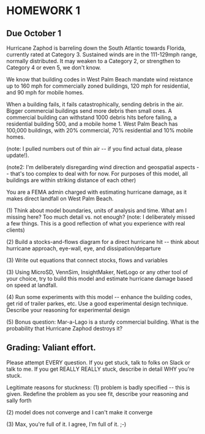 # HOMEWORK 1

## Due October 1

Hurricane Zaphod is barreling down the South Atlantic towards Florida, currently rated at Category 3. Sustained winds are in the 111-129mph range, normally distributed. It may weaken to a Category 2, or strengthen to Category 4 or even 5, we don't know. 

We know that building codes in West Palm Beach mandate wind reistance up to 160 mph for commercially zoned buildings, 120 mph for residential, and 90 mph for mobile homes. 

When a building fails, it fails catastrophically, sending debris in the air. Bigger commercial buildings send more debris then small ones. A commercial building can withstand 1000 debris hits before failing, a residential building 500, and a mobile home 1. West Palm Beach has 100,000 buildings, with 20% commercial, 70% residential and 10% mobile homes. 

(note: I pulled numbers out of thin air -- if you find actual data, please update!). 

(note2: I'm deliberately disregarding wind direction and geospatial aspects -- that's too complex to deal with for now. For purposes of this model, all buildings are within striking distance of each other)

You are a FEMA admin charged with estimating hurricane damage, as it makes direct landfall on West Palm Beach. 

(1) Think about model boundaries, units of analysis and time. What am I missing here? Too much detail vs. not enough? 
(note: I deliberately missed a few things. This is a good reflection of what you experience with real clients)

(2) Build a stocks-and-flows diagram for a direct hurricane hit -- think about hurricane approach, eye-wall, eye, and dissipation/departure

(3) Write out equations that connect stocks, flows and variables

(3) Using MicroSD, VennSim, InsightMaker, NetLogo or any other tool of your choice, try to build this model and estimate hurricane damage based on speed at landfall. 

(4) Run some experiments with this model -- enhance the building codes, get rid of trailer parkes, etc. Use a good experimental design technique. Describe your reasoning for experimental design

(5) Bonus question: Mar-a-Lago is a sturdy commercial building. What is the probability that Hurricane Zaphod destroys it?

## Grading: Valiant effort. 

Please attempt EVERY question. If you get stuck, talk to folks on Slack or talk to me. If you get REALLY REALLY stuck, describe in detail WHY you're stuck. 

Legitimate reasons for stuckness: 
(1) problem is badly specified -- this is given. Redefine the problem as you see fit, describe your reasoning and sally forth 

(2) model does not converge and I can't make it converge 

(3) Max, you're full of it. I agree, I'm full of it. ;-) 
